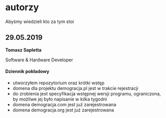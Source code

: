 # autorzy
Abyśmy wiedzieli kto za tym stoi

## 29.05.2019

**Tomasz Sapletta**

Software & Hardware Developer

#### Dziennik pokładowy
+ utworzyłem repozytorium oraz krótki wstęp
+ domena dla projektu demogracja.pl jest w trakcie rejestracji
+ do zrobienia jest specyfikacja wstępnej wersji programu, ograniczona, by możliwe jej było napisanie w kilka tygodni
+ domena demogracja.com jest już zarejestrowana
+ domena demogracja.org jest już zarejestrowana
